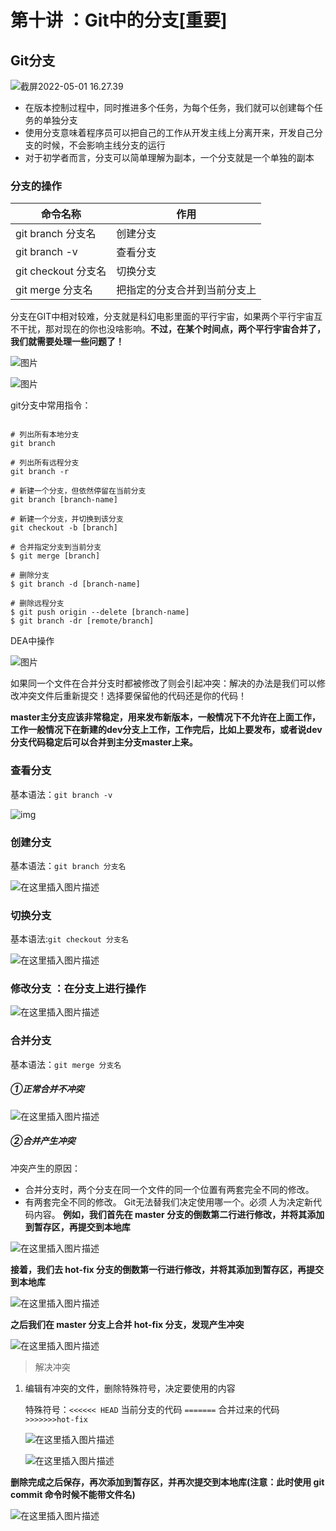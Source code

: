# 第十讲 ：Git中的分支[重要]

## Git分支

![截屏2022-05-01 16.27.39](https://gitee.com/liangjie0509/MarkdownPhoto/raw/main/img/202205011627456.png)

- 在版本控制过程中，同时推进多个任务，为每个任务，我们就可以创建每个任务的单独分支
- 使用分支意味着程序员可以把自己的工作从开发主线上分离开来，开发自己分支的时候，不会影响主线分支的运行
- 对于初学者而言，分支可以简单理解为副本，一个分支就是一个单独的副本

###  分支的操作

| 命令名称            | 作用                         |
| ------------------- | ---------------------------- |
| git branch 分支名   | 创建分支                     |
| git branch -v       | 查看分支                     |
| git checkout 分支名 | 切换分支                     |
| git merge 分支名    | 把指定的分支合并到当前分支上 |

分支在GIT中相对较难，分支就是科幻电影里面的平行宇宙，如果两个平行宇宙互不干扰，那对现在的你也没啥影响。**不过，在某个时间点，两个平行宇宙合并了，我们就需要处理一些问题了！**

![图片](https://gitee.com/liangjie0509/MarkdownPhoto/raw/main/img/202205011136789.png)

![图片](https://gitee.com/liangjie0509/MarkdownPhoto/raw/main/img/202205011136425.png)

git分支中常用指令：

```

# 列出所有本地分支
git branch

# 列出所有远程分支
git branch -r

# 新建一个分支，但依然停留在当前分支
git branch [branch-name]

# 新建一个分支，并切换到该分支
git checkout -b [branch]

# 合并指定分支到当前分支
$ git merge [branch]

# 删除分支
$ git branch -d [branch-name]

# 删除远程分支
$ git push origin --delete [branch-name]
$ git branch -dr [remote/branch]
```

DEA中操作

![图片](https://gitee.com/liangjie0509/MarkdownPhoto/raw/main/img/202205011138996.png)

如果同一个文件在合并分支时都被修改了则会引起冲突：解决的办法是我们可以修改冲突文件后重新提交！选择要保留他的代码还是你的代码！

**master主分支应该非常稳定，用来发布新版本，一般情况下不允许在上面工作，工作一般情况下在新建的dev分支上工作，工作完后，比如上要发布，或者说dev分支代码稳定后可以合并到主分支master上来。**

### 查看分支

基本语法：`git branch -v`

![img](https://gitee.com/liangjie0509/MarkdownPhoto/raw/main/img/202205011207795.png)

### 创建分支

基本语法：`git branch 分支名`

![在这里插入图片描述](https://gitee.com/liangjie0509/MarkdownPhoto/raw/main/img/202205011208477.png)

### 切换分支

基本语法:`git checkout 分支名`

![在这里插入图片描述](https://gitee.com/liangjie0509/MarkdownPhoto/raw/main/img/202205011208846.png)

### 修改分支 ：在分支上进行操作

![在这里插入图片描述](https://gitee.com/liangjie0509/MarkdownPhoto/raw/main/img/202205011209217.png)

### 合并分支

基本语法：`git merge 分支名`

##### ①正常合并不冲突

![在这里插入图片描述](https://gitee.com/liangjie0509/MarkdownPhoto/raw/main/img/202205011209785.png)

##### ②合并产生冲突
冲突产生的原因：

* 合并分支时，两个分支在同一个文件的同一个位置有两套完全不同的修改。
* 有两套完全不同的修改。 Git无法替我们决定使用哪一个。必须 人为决定新代码内容。
  **例如，我们首先在 master 分支的倒数第二行进行修改，并将其添加到暂存区，再提交到本地库**

![在这里插入图片描述](https://gitee.com/liangjie0509/MarkdownPhoto/raw/main/img/202205011210485.png)

**接着，我们去 hot-fix 分支的倒数第一行进行修改，并将其添加到暂存区，再提交到本地库**

![在这里插入图片描述](https://gitee.com/liangjie0509/MarkdownPhoto/raw/main/img/202205011211054.png)

**之后我们在 master 分支上合并 hot-fix 分支，发现产生冲突**

![在这里插入图片描述](https://gitee.com/liangjie0509/MarkdownPhoto/raw/main/img/202205011211268.png)

> 解决冲突

1. 编辑有冲突的文件，删除特殊符号，决定要使用的内容

   特殊符号：`<<<<<< HEAD` 当前分支的代码 `=======` 合并过来的代码 `>>>>>>>hot-fix`

   ![在这里插入图片描述](https://gitee.com/liangjie0509/MarkdownPhoto/raw/main/img/202205011213597.png)

   ![在这里插入图片描述](https://gitee.com/liangjie0509/MarkdownPhoto/raw/main/img/202205011213494.png)

**删除完成之后保存，再次添加到暂存区，并再次提交到本地库(注意：此时使用 git commit 命令时候不能带文件名)**

![在这里插入图片描述](https://gitee.com/liangjie0509/MarkdownPhoto/raw/main/img/202205011215259.png)




